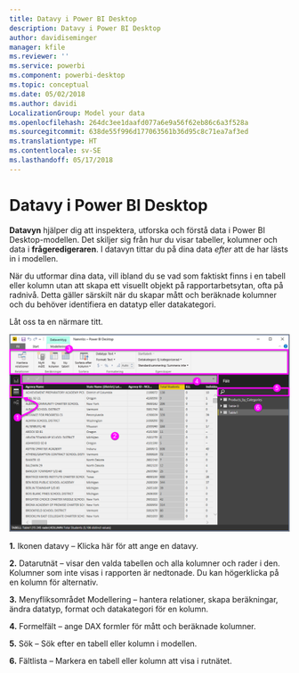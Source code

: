 ```yaml
---
title: Datavy i Power BI Desktop
description: Datavy i Power BI Desktop
author: davidiseminger
manager: kfile
ms.reviewer: ''
ms.service: powerbi
ms.component: powerbi-desktop
ms.topic: conceptual
ms.date: 05/02/2018
ms.author: davidi
LocalizationGroup: Model your data
ms.openlocfilehash: 264dc3ee1daafd077a6e9a56f62eb86c6a3f528a
ms.sourcegitcommit: 638de55f996d177063561b36d95c8c71ea7af3ed
ms.translationtype: HT
ms.contentlocale: sv-SE
ms.lasthandoff: 05/17/2018
---
```

# <a name="data-view-in-power-bi-desktop"></a>Datavy i Power BI Desktop
**Datavyn** hjälper dig att inspektera, utforska och förstå data i Power BI Desktop-modellen. Det skiljer sig från hur du visar tabeller, kolumner och data i **frågeredigeraren**. I datavyn tittar du på dina data *efter* att de har lästs in i modellen.

När du utformar dina data, vill ibland du se vad som faktiskt finns i en tabell eller kolumn utan att skapa ett visuellt objekt på rapportarbetsytan, ofta på radnivå. Detta gäller särskilt när du skapar mått och beräknade kolumner och du behöver identifiera en datatyp eller datakategori.

Låt oss ta en närmare titt.

![](media/desktop-data-view/dataview_fullscreen.png)

**1.** Ikonen datavy – Klicka här för att ange en datavy.

**2.** Datarutnät – visar den valda tabellen och alla kolumner och rader i den. Kolumner som inte visas i rapporten är nedtonade. Du kan högerklicka på en kolumn för alternativ.

**3.** Menyfliksområdet Modellering – hantera relationer, skapa beräkningar, ändra datatyp, format och datakategori för en kolumn.

**4.** Formelfält – ange DAX formler för mått och beräknade kolumner.

**5.** Sök – Sök efter en tabell eller kolumn i modellen.

**6.** Fältlista – Markera en tabell eller kolumn att visa i rutnätet.

